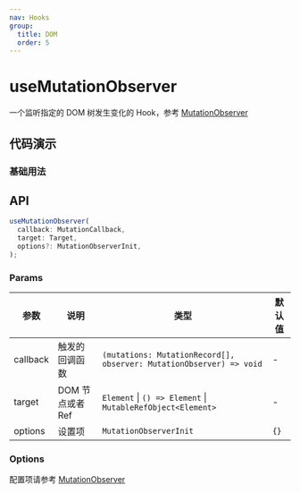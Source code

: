 ```yaml
---
nav: Hooks
group:
  title: DOM
  order: 5
---
```


# useMutationObserver

一个监听指定的 DOM 树发生变化的 Hook，参考 [MutationObserver](https://developer.mozilla.org/zh-CN/docs/Web/API/MutationObserver)

## 代码演示

### 基础用法

<code hideActions='["CSB"]' src="./demo/demo1.tsx"></code>

## API

```typescript
useMutationObserver(
  callback: MutationCallback,
  target: Target,
  options?: MutationObserverInit,
);
```

### Params

| 参数     | 说明             | 类型                                                                | 默认值 |
| -------- | ---------------- | ------------------------------------------------------------------- | ------ |
| callback | 触发的回调函数   | `(mutations: MutationRecord[], observer: MutationObserver) => void` | -      |
| target   | DOM 节点或者 Ref | `Element` \| `() => Element` \| `MutableRefObject<Element>`         | -      |
| options  | 设置项           | `MutationObserverInit`                                              | `{}`   |

### Options

配置项请参考 [MutationObserver](https://developer.mozilla.org/en-US/docs/Web/API/MutationObserver/observe#parameters)
